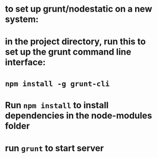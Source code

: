 # to set up grunt/nodestatic on a new system:
#
# in the project directory, run this to set up the grunt command line interface:
# `npm install -g grunt-cli`
# 
# Run `npm install` to install dependencies in the node-modules folder
#
# run `grunt` to start server

